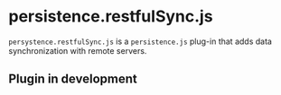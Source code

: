 persistence.restfulSync.js
===================

`persystence.restfulSync.js` is a `persistence.js` plug-in that adds data
synchronization with remote servers.

Plugin in development
-----------------
